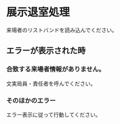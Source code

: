 # 展示退室処理

来場者のリストバンドを読み込んでください。

## エラーが表示された時

### 合致する来場者情報がありません。

文実局員・責任者を呼んでください。

### そのほかのエラー

エラー表示に従って行動してください。
